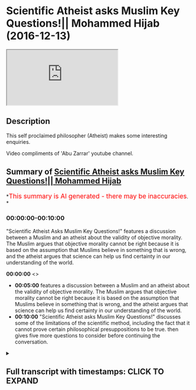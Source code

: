 # Scientific Atheist asks Muslim Key Questions!|| Mohammed Hijab (2016-12-13)

<iframe loading='lazy' allow='autoplay' src='https://www.youtube.com/embed/cZw4ur_zzRU'></iframe>

## Description

This self proclaimed philosopher (Atheist) makes some interesting enquiries.

Video compliments of 'Abu Zarrar' youtube channel.

## Summary of [Scientific Atheist asks Muslim Key Questions!|| Mohammed Hijab](https://www.youtube.com/watch?v=cZw4ur_zzRU)

*<span style="color:red; font-size:125%">This summary is AI generated - there may be inaccuracies</span>. *

### <a onclick="modifyYTiframeseektime('0')">00:00:00-00:10:00</a>

 "Scientific Atheist Asks Muslim Key Questions!" features a discussion between a Muslim and an atheist about the validity of objective morality. The Muslim argues that objective morality cannot be right because it is based on the assumption that Muslims believe in something that is wrong, and the atheist argues that science can help us find certainty in our understanding of the world.

**<a onclick="modifyYTiframeseektime('0')">00:00:00</a>** <>

* **<a onclick="modifyYTiframeseektime('300')">00:05:00</a>** features a discussion between a Muslim and an atheist about the validity of objective morality. The Muslim argues that objective morality cannot be right because it is based on the assumption that Muslims believe in something that is wrong, and the atheist argues that science can help us find certainty in our understanding of the world.
* **<a onclick="modifyYTiframeseektime('600')">00:10:00</a>**  "Scientific Atheist asks Muslim Key Questions!" discusses some of the limitations of the scientific method, including the fact that it cannot prove certain philosophical presuppositions to be true. then gives five more questions to consider before continuing the conversation.

<details><summary><h2>Full transcript with timestamps: CLICK TO EXPAND</h2></summary>

<a onclick="modifyYTiframeseektime('0')">0:00:00</a> you're incorrectly defined morality  
<a onclick="modifyYTiframeseektime('4')">0:00:04</a> where we start in in the line of  
<a onclick="modifyYTiframeseektime('5')">0:00:05</a> discussion we both uh failed to define  
<a onclick="modifyYTiframeseektime('8')">0:00:08</a> it  
<a onclick="modifyYTiframeseektime('11')">0:00:11</a> yes so how would you define morality  
<a onclick="modifyYTiframeseektime('12')">0:00:12</a> yeah well like i said i use the sam  
<a onclick="modifyYTiframeseektime('14')">0:00:14</a> harris model whereas the worst suffering  
<a onclick="modifyYTiframeseektime('16')">0:00:16</a> for all humans is at one end anything  
<a onclick="modifyYTiframeseektime('19')">0:00:19</a> that helps us move away from suffering  
<a onclick="modifyYTiframeseektime('22')">0:00:22</a> how could that be object how could you  
<a onclick="modifyYTiframeseektime('23')">0:00:23</a> create an objective morality from that  
<a onclick="modifyYTiframeseektime('24')">0:00:24</a> because he does as i said before  
<a onclick="modifyYTiframeseektime('26')">0:00:26</a> the reason why he believes in this model  
<a onclick="modifyYTiframeseektime('28')">0:00:28</a> of consequentialism is because  
<a onclick="modifyYTiframeseektime('31')">0:00:31</a> he operates on a utility presumption  
<a onclick="modifyYTiframeseektime('33')">0:00:33</a> okay so what is most useful for human  
<a onclick="modifyYTiframeseektime('35')">0:00:35</a> beings is that which is most best for  
<a onclick="modifyYTiframeseektime('37')">0:00:37</a> human beings  
<a onclick="modifyYTiframeseektime('38')">0:00:38</a> this moral presupposition cannot be  
<a onclick="modifyYTiframeseektime('41')">0:00:41</a> substantiated or proven objectively  
<a onclick="modifyYTiframeseektime('44')">0:00:44</a> therefore it would be arguing in a  
<a onclick="modifyYTiframeseektime('45')">0:00:45</a> circle to say okay well we're going to  
<a onclick="modifyYTiframeseektime('47')">0:00:47</a> employ a italian almost utilitarian  
<a onclick="modifyYTiframeseektime('49')">0:00:49</a> principle model yeah you know although  
<a onclick="modifyYTiframeseektime('52')">0:00:52</a> although it's a little bit different  
<a onclick="modifyYTiframeseektime('53')">0:00:53</a> yeah well i think i think two things so  
<a onclick="modifyYTiframeseektime('57')">0:00:57</a> i accidentally said yes to something i  
<a onclick="modifyYTiframeseektime('58')">0:00:58</a> shouldn't which was that  
<a onclick="modifyYTiframeseektime('60')">0:01:00</a> Music  
<a onclick="modifyYTiframeseektime('61')">0:01:01</a> you said it can't be objectively found  
<a onclick="modifyYTiframeseektime('63')">0:01:03</a> that morality  
<a onclick="modifyYTiframeseektime('64')">0:01:04</a> any form of morality could be  
<a onclick="modifyYTiframeseektime('66')">0:01:06</a> objectified  
<a onclick="modifyYTiframeseektime('68')">0:01:08</a> but  
<a onclick="modifyYTiframeseektime('69')">0:01:09</a> it could be if we have better technology  
<a onclick="modifyYTiframeseektime('71')">0:01:11</a> which is his argument if we were to  
<a onclick="modifyYTiframeseektime('73')">0:01:13</a> measure  
<a onclick="modifyYTiframeseektime('74')">0:01:14</a> we could measure something  
<a onclick="modifyYTiframeseektime('76')">0:01:16</a> then uh if we wrote laws and said follow  
<a onclick="modifyYTiframeseektime('79')">0:01:19</a> this principle these ways of being and  
<a onclick="modifyYTiframeseektime('81')">0:01:21</a> you will have less  
<a onclick="modifyYTiframeseektime('83')">0:01:23</a> yeah that would be our morale okay so  
<a onclick="modifyYTiframeseektime('85')">0:01:25</a> the presumption here or the  
<a onclick="modifyYTiframeseektime('86')">0:01:26</a> presupposition  
<a onclick="modifyYTiframeseektime('88')">0:01:28</a> is that suffering is bad yeah  
<a onclick="modifyYTiframeseektime('90')">0:01:30</a> and that's by the way the the problem of  
<a onclick="modifyYTiframeseektime('92')">0:01:32</a> evil the problem of evil which is the  
<a onclick="modifyYTiframeseektime('94')">0:01:34</a> one of the main objective objections of  
<a onclick="modifyYTiframeseektime('96')">0:01:36</a> atheists  
<a onclick="modifyYTiframeseektime('97')">0:01:37</a> is based on this presupposition  
<a onclick="modifyYTiframeseektime('100')">0:01:40</a> the question would be  
<a onclick="modifyYTiframeseektime('102')">0:01:42</a> why how can you prove that suffering is  
<a onclick="modifyYTiframeseektime('104')">0:01:44</a> bad point one from an atheistic  
<a onclick="modifyYTiframeseektime('106')">0:01:46</a> perspective objectively  
<a onclick="modifyYTiframeseektime('108')">0:01:48</a> and two how can you prove that such a  
<a onclick="modifyYTiframeseektime('109')">0:01:49</a> thing going back to the problem of evil  
<a onclick="modifyYTiframeseektime('112')">0:01:52</a> as evil exists as one objective reality  
<a onclick="modifyYTiframeseektime('115')">0:01:55</a> yeah well um  
<a onclick="modifyYTiframeseektime('117')">0:01:57</a> i go to richard dawkins it's sort of  
<a onclick="modifyYTiframeseektime('118')">0:01:58</a> like a ticket  
<a onclick="modifyYTiframeseektime('120')">0:02:00</a> sometimes  
<a onclick="modifyYTiframeseektime('121')">0:02:01</a> you can ask the wrong questions if you  
<a onclick="modifyYTiframeseektime('123')">0:02:03</a> like ask  
<a onclick="modifyYTiframeseektime('124')">0:02:04</a> what does a rainbow smell like  
<a onclick="modifyYTiframeseektime('126')">0:02:06</a> i  
<a onclick="modifyYTiframeseektime('128')">0:02:08</a> you can ask the wrong question  
<a onclick="modifyYTiframeseektime('129')">0:02:09</a> yeah but just don't  
<a onclick="modifyYTiframeseektime('131')">0:02:11</a> um  
<a onclick="modifyYTiframeseektime('135')">0:02:15</a> you're saying about objectifying how can  
<a onclick="modifyYTiframeseektime('137')">0:02:17</a> you prove that suffering is objectively  
<a onclick="modifyYTiframeseektime('150')">0:02:30</a> you crave certainty and you don't want  
<a onclick="modifyYTiframeseektime('152')">0:02:32</a> to be  
<a onclick="modifyYTiframeseektime('153')">0:02:33</a> floating about  
<a onclick="modifyYTiframeseektime('154')">0:02:34</a> but floor the word floor once again  
<a onclick="modifyYTiframeseektime('157')">0:02:37</a> is something which relies on some kind  
<a onclick="modifyYTiframeseektime('159')">0:02:39</a> of reality  
<a onclick="modifyYTiframeseektime('160')">0:02:40</a> Music  
<a onclick="modifyYTiframeseektime('178')">0:02:58</a> Music  
<a onclick="modifyYTiframeseektime('182')">0:03:02</a> like you wouldn't ask that question if  
<a onclick="modifyYTiframeseektime('184')">0:03:04</a> you're a different person  
<a onclick="modifyYTiframeseektime('186')">0:03:06</a> i don't understand  
<a onclick="modifyYTiframeseektime('188')">0:03:08</a> you wouldn't ask that question if you're  
<a onclick="modifyYTiframeseektime('189')">0:03:09</a> a different person  
<a onclick="modifyYTiframeseektime('191')">0:03:11</a> you think that question has validity but  
<a onclick="modifyYTiframeseektime('194')">0:03:14</a> it doesn't mean anything  
<a onclick="modifyYTiframeseektime('196')">0:03:16</a> okay i mean one can say that about  
<a onclick="modifyYTiframeseektime('198')">0:03:18</a> almost anything or any statement that  
<a onclick="modifyYTiframeseektime('200')">0:03:20</a> anyone makes  
<a onclick="modifyYTiframeseektime('202')">0:03:22</a> um  
<a onclick="modifyYTiframeseektime('202')">0:03:22</a> yes that's that's the thing we have to  
<a onclick="modifyYTiframeseektime('204')">0:03:24</a> raise above our ground and then like  
<a onclick="modifyYTiframeseektime('207')">0:03:27</a> float and then like encapsulate our ways  
<a onclick="modifyYTiframeseektime('209')">0:03:29</a> of being  
<a onclick="modifyYTiframeseektime('211')">0:03:31</a> i accept but let's go back to your point  
<a onclick="modifyYTiframeseektime('213')">0:03:33</a> richard dawkins you mentioned him he's  
<a onclick="modifyYTiframeseektime('215')">0:03:35</a> another person who doesn't believe in  
<a onclick="modifyYTiframeseektime('216')">0:03:36</a> objective morality yet yes yeah this is  
<a onclick="modifyYTiframeseektime('218')">0:03:38</a> what i find interesting about richard  
<a onclick="modifyYTiframeseektime('220')">0:03:40</a> dawkins  
<a onclick="modifyYTiframeseektime('221')">0:03:41</a> richard dawkins  
<a onclick="modifyYTiframeseektime('223')">0:03:43</a> listen listen to me right  
<a onclick="modifyYTiframeseektime('225')">0:03:45</a> i mean if you look if you watch i go on  
<a onclick="modifyYTiframeseektime('226')">0:03:46</a> youtube sometimes i  
<a onclick="modifyYTiframeseektime('228')">0:03:48</a> i see some things like recommended  
<a onclick="modifyYTiframeseektime('230')">0:03:50</a> videos listening so richard dawkins  
<a onclick="modifyYTiframeseektime('231')">0:03:51</a> right i click it and he's like having an  
<a onclick="modifyYTiframeseektime('234')">0:03:54</a> argument of a muslim yeah  
<a onclick="modifyYTiframeseektime('236')">0:03:56</a> and then to really catch the muslim out  
<a onclick="modifyYTiframeseektime('238')">0:03:58</a> and to attack the muslim finish off the  
<a onclick="modifyYTiframeseektime('239')">0:03:59</a> muslim he said something like  
<a onclick="modifyYTiframeseektime('241')">0:04:01</a> oh so what's the islamic punishment of  
<a onclick="modifyYTiframeseektime('243')">0:04:03</a> apostasy and you know the muslim is  
<a onclick="modifyYTiframeseektime('245')">0:04:05</a> shaken up a little bit he doesn't know  
<a onclick="modifyYTiframeseektime('246')">0:04:06</a> how to answer him or whatever yeah  
<a onclick="modifyYTiframeseektime('249')">0:04:09</a> okay hold on i mean  
<a onclick="modifyYTiframeseektime('252')">0:04:12</a> richard dawkins if you read his god  
<a onclick="modifyYTiframeseektime('254')">0:04:14</a> delusion  
<a onclick="modifyYTiframeseektime('255')">0:04:15</a> he admits to  
<a onclick="modifyYTiframeseektime('257')">0:04:17</a> that the fact that there is no objective  
<a onclick="modifyYTiframeseektime('258')">0:04:18</a> morality  
<a onclick="modifyYTiframeseektime('260')">0:04:20</a> if  
<a onclick="modifyYTiframeseektime('261')">0:04:21</a> and by the way he's caricaturing the  
<a onclick="modifyYTiframeseektime('262')">0:04:22</a> islamic model of apostasy and  
<a onclick="modifyYTiframeseektime('265')">0:04:25</a> the whole thing there and how it all  
<a onclick="modifyYTiframeseektime('267')">0:04:27</a> works but let's assume that his model is  
<a onclick="modifyYTiframeseektime('269')">0:04:29</a> exactly what  
<a onclick="modifyYTiframeseektime('271')">0:04:31</a> exactly what he believes is if someone  
<a onclick="modifyYTiframeseektime('273')">0:04:33</a> becomes muslim then this believer he's  
<a onclick="modifyYTiframeseektime('274')">0:04:34</a> trying to pull out or pluck out the  
<a onclick="modifyYTiframeseektime('276')">0:04:36</a> non-muslim  
<a onclick="modifyYTiframeseektime('278')">0:04:38</a> that you know you have to kill him  
<a onclick="modifyYTiframeseektime('280')">0:04:40</a> in any case in any situation that's what  
<a onclick="modifyYTiframeseektime('282')">0:04:42</a> the kind of caricature that he wants to  
<a onclick="modifyYTiframeseektime('284')">0:04:44</a> present for for muslims which isn't by  
<a onclick="modifyYTiframeseektime('286')">0:04:46</a> the way obviously he's completely  
<a onclick="modifyYTiframeseektime('287')">0:04:47</a> caricatured it's not true  
<a onclick="modifyYTiframeseektime('290')">0:04:50</a> but then that's his that's one of his  
<a onclick="modifyYTiframeseektime('291')">0:04:51</a> main arguments against muslims when you  
<a onclick="modifyYTiframeseektime('293')">0:04:53</a> when you click on the videos right  
<a onclick="modifyYTiframeseektime('294')">0:04:54</a> you'll see it online  
<a onclick="modifyYTiframeseektime('295')">0:04:55</a> the issue is he can't even prove that  
<a onclick="modifyYTiframeseektime('298')">0:04:58</a> had that been the case that that would  
<a onclick="modifyYTiframeseektime('300')">0:05:00</a> be a bad thing  
<a onclick="modifyYTiframeseektime('301')">0:05:01</a> objectively  
<a onclick="modifyYTiframeseektime('302')">0:05:02</a> so it's kind of it's a ridiculous  
<a onclick="modifyYTiframeseektime('304')">0:05:04</a> argument that's why actually richard  
<a onclick="modifyYTiframeseektime('305')">0:05:05</a> dawkins it's interesting you mention his  
<a onclick="modifyYTiframeseektime('307')">0:05:07</a> name  
<a onclick="modifyYTiframeseektime('308')">0:05:08</a> as a biologist okay his credit is where  
<a onclick="modifyYTiframeseektime('310')">0:05:10</a> credit is where credit is due yeah he  
<a onclick="modifyYTiframeseektime('312')">0:05:12</a> might be a really good biologist but as  
<a onclick="modifyYTiframeseektime('314')">0:05:14</a> a philosopher i find that  
<a onclick="modifyYTiframeseektime('316')">0:05:16</a> he's probably one of the weakest  
<a onclick="modifyYTiframeseektime('318')">0:05:18</a> i mean he's got a really weak philosophy  
<a onclick="modifyYTiframeseektime('320')">0:05:20</a> incredibly weak i mean look how easily  
<a onclick="modifyYTiframeseektime('322')">0:05:22</a> we could just identify his weakness  
<a onclick="modifyYTiframeseektime('324')">0:05:24</a> i think sorry don't you think there's a  
<a onclick="modifyYTiframeseektime('326')">0:05:26</a> point to it basically what he's trying  
<a onclick="modifyYTiframeseektime('327')">0:05:27</a> to say the objective morality which is  
<a onclick="modifyYTiframeseektime('330')">0:05:30</a> being uh mentioned in quran  
<a onclick="modifyYTiframeseektime('332')">0:05:32</a> it can't be right because it's actually  
<a onclick="modifyYTiframeseektime('335')">0:05:35</a> saying that for apostasy you are killing  
<a onclick="modifyYTiframeseektime('337')">0:05:37</a> somebody but how can you prove this okay  
<a onclick="modifyYTiframeseektime('339')">0:05:39</a> day and age yes that objective morality  
<a onclick="modifyYTiframeseektime('341')">0:05:41</a> doesn't really well this is the  
<a onclick="modifyYTiframeseektime('342')">0:05:42</a> animation yeah okay  
<a onclick="modifyYTiframeseektime('344')">0:05:44</a> so i think i think that maybe his point  
<a onclick="modifyYTiframeseektime('346')">0:05:46</a> yeah that is his point you're absolutely  
<a onclick="modifyYTiframeseektime('348')">0:05:48</a> right that you're you're completely  
<a onclick="modifyYTiframeseektime('349')">0:05:49</a> right that is this point but the  
<a onclick="modifyYTiframeseektime('350')">0:05:50</a> question is  
<a onclick="modifyYTiframeseektime('351')">0:05:51</a> first place in the first place how can  
<a onclick="modifyYTiframeseektime('353')">0:05:53</a> you prove that anything is right and  
<a onclick="modifyYTiframeseektime('355')">0:05:55</a> anything is irrespective of his belief  
<a onclick="modifyYTiframeseektime('358')">0:05:58</a> the belief of the uh  
<a onclick="modifyYTiframeseektime('360')">0:06:00</a> muslims or uh no i'm just let's just  
<a onclick="modifyYTiframeseektime('362')">0:06:02</a> assume that what he believes  
<a onclick="modifyYTiframeseektime('365')">0:06:05</a> assume that exactly what he believes  
<a onclick="modifyYTiframeseektime('367')">0:06:07</a> about islamic apostasy is correct which  
<a onclick="modifyYTiframeseektime('369')">0:06:09</a> i don't believe he understands i think  
<a onclick="modifyYTiframeseektime('371')">0:06:11</a> he's got a weakness in understanding  
<a onclick="modifyYTiframeseektime('372')">0:06:12</a> apostasy and islam religion  
<a onclick="modifyYTiframeseektime('374')">0:06:14</a> and philosophy he's good at biology  
<a onclick="modifyYTiframeseektime('376')">0:06:16</a> that's where he should stay  
<a onclick="modifyYTiframeseektime('378')">0:06:18</a> but not seriously he's good about it he  
<a onclick="modifyYTiframeseektime('380')">0:06:20</a> doesn't think he's ready  
<a onclick="modifyYTiframeseektime('381')">0:06:21</a> i'm not really yeah i mean i haven't  
<a onclick="modifyYTiframeseektime('383')">0:06:23</a> looked into it  
<a onclick="modifyYTiframeseektime('385')">0:06:25</a> but just to sort of yes you can but i'll  
<a onclick="modifyYTiframeseektime('387')">0:06:27</a> just just finish this question  
<a onclick="modifyYTiframeseektime('389')">0:06:29</a> um  
<a onclick="modifyYTiframeseektime('390')">0:06:30</a> this is the point  
<a onclick="modifyYTiframeseektime('392')">0:06:32</a> the day and age the sociological time  
<a onclick="modifyYTiframeseektime('395')">0:06:35</a> frame  
<a onclick="modifyYTiframeseektime('395')">0:06:35</a> cannot be a measure for true or valid  
<a onclick="modifyYTiframeseektime('399')">0:06:39</a> object or morality you can't say that  
<a onclick="modifyYTiframeseektime('400')">0:06:40</a> just because today we think this that's  
<a onclick="modifyYTiframeseektime('402')">0:06:42</a> what that's correct  
<a onclick="modifyYTiframeseektime('404')">0:06:44</a> in 1933 when hitler was elected as  
<a onclick="modifyYTiframeseektime('407')">0:06:47</a> you know not hitler was elected but when  
<a onclick="modifyYTiframeseektime('408')">0:06:48</a> he was when the nazi party was  
<a onclick="modifyYTiframeseektime('411')">0:06:51</a> was  
<a onclick="modifyYTiframeseektime('412')">0:06:52</a> elected if you will it was on my  
<a onclick="modifyYTiframeseektime('414')">0:06:54</a> majority nazi party election in 1933  
<a onclick="modifyYTiframeseektime('417')">0:06:57</a> in the march elections and in germany  
<a onclick="modifyYTiframeseektime('420')">0:07:00</a> that's what the german people a lot of  
<a onclick="modifyYTiframeseektime('421')">0:07:01</a> the electorate wanted now if we go back  
<a onclick="modifyYTiframeseektime('423')">0:07:03</a> to that kind of reasoning so okay if  
<a onclick="modifyYTiframeseektime('425')">0:07:05</a> they go in and said the same thing today  
<a onclick="modifyYTiframeseektime('427')">0:07:07</a> that's what we like  
<a onclick="modifyYTiframeseektime('428')">0:07:08</a> and therefore you have a very structured  
<a onclick="modifyYTiframeseektime('430')">0:07:10</a> morality so you can't prove morality in  
<a onclick="modifyYTiframeseektime('433')">0:07:13</a> a scientific way  
<a onclick="modifyYTiframeseektime('434')">0:07:14</a> uh more in a mathematical way so he  
<a onclick="modifyYTiframeseektime('437')">0:07:17</a> can't say that okay because muslims  
<a onclick="modifyYTiframeseektime('439')">0:07:19</a> believe in whatever it is that they may  
<a onclick="modifyYTiframeseektime('440')">0:07:20</a> believe in that therefore islam is wrong  
<a onclick="modifyYTiframeseektime('442')">0:07:22</a> it's not even a it's not even an  
<a onclick="modifyYTiframeseektime('444')">0:07:24</a> argument it's an emotional argument  
<a onclick="modifyYTiframeseektime('445')">0:07:25</a> that's what it is it's an emotional  
<a onclick="modifyYTiframeseektime('447')">0:07:27</a> argument which appeals to by the way  
<a onclick="modifyYTiframeseektime('448')">0:07:28</a> western supremacist i thought and i'll  
<a onclick="modifyYTiframeseektime('451')">0:07:31</a> tell you why  
<a onclick="modifyYTiframeseektime('452')">0:07:32</a> because  
<a onclick="modifyYTiframeseektime('454')">0:07:34</a> he has already assumed  
<a onclick="modifyYTiframeseektime('456')">0:07:36</a> he's already assumed a western  
<a onclick="modifyYTiframeseektime('458')">0:07:38</a> uh self-congratulations so he's  
<a onclick="modifyYTiframeseektime('460')">0:07:40</a> congratulated himself as a westerner the  
<a onclick="modifyYTiframeseektime('463')">0:07:43</a> enlightenment period is correct yeah  
<a onclick="modifyYTiframeseektime('465')">0:07:45</a> he's self-aggrandizing and he thinks  
<a onclick="modifyYTiframeseektime('467')">0:07:47</a> that we all ought to  
<a onclick="modifyYTiframeseektime('469')">0:07:49</a> basically the rest of the world  
<a onclick="modifyYTiframeseektime('471')">0:07:51</a> ought to resume the western man's image  
<a onclick="modifyYTiframeseektime('474')">0:07:54</a> we all have been built or created in the  
<a onclick="modifyYTiframeseektime('476')">0:07:56</a> western man's image so everyone has to  
<a onclick="modifyYTiframeseektime('478')">0:07:58</a> comply by uh enlightenment morality  
<a onclick="modifyYTiframeseektime('481')">0:08:01</a> although according to his own philosophy  
<a onclick="modifyYTiframeseektime('483')">0:08:03</a> you can't even substantiate  
<a onclick="modifyYTiframeseektime('484')">0:08:04</a> enlightenment morality i think  
<a onclick="modifyYTiframeseektime('486')">0:08:06</a> i'm sorry i've been talking for a while  
<a onclick="modifyYTiframeseektime('488')">0:08:08</a> yeah  
<a onclick="modifyYTiframeseektime('490')">0:08:10</a> to go off  
<a onclick="modifyYTiframeseektime('496')">0:08:16</a> you said something about you can't  
<a onclick="modifyYTiframeseektime('497')">0:08:17</a> objectify the quran either so  
<a onclick="modifyYTiframeseektime('500')">0:08:20</a> your need for this objectification yeah  
<a onclick="modifyYTiframeseektime('502')">0:08:22</a> all that's happening in this  
<a onclick="modifyYTiframeseektime('503')">0:08:23</a> conversation is i'm advocating for  
<a onclick="modifyYTiframeseektime('505')">0:08:25</a> scientific objectification you are  
<a onclick="modifyYTiframeseektime('507')">0:08:27</a> advocating for  
<a onclick="modifyYTiframeseektime('510')">0:08:30</a> what so do do you believe in scientism  
<a onclick="modifyYTiframeseektime('512')">0:08:32</a> as a as a paradigm as a way to to know  
<a onclick="modifyYTiframeseektime('515')">0:08:35</a> the world in a complete sense  
<a onclick="modifyYTiframeseektime('517')">0:08:37</a> um  
<a onclick="modifyYTiframeseektime('521')">0:08:41</a> objectivism so how would that work do  
<a onclick="modifyYTiframeseektime('523')">0:08:43</a> you believe that science is a is a means  
<a onclick="modifyYTiframeseektime('525')">0:08:45</a> by which and through which we can find  
<a onclick="modifyYTiframeseektime('527')">0:08:47</a> certainty in every aspect of life  
<a onclick="modifyYTiframeseektime('530')">0:08:50</a> um that's what you were alluding to  
<a onclick="modifyYTiframeseektime('532')">0:08:52</a> yeah this question has got like a couple  
<a onclick="modifyYTiframeseektime('534')">0:08:54</a> of uh hooks baits a couple of baits um  
<a onclick="modifyYTiframeseektime('538')">0:08:58</a> i would say uh  
<a onclick="modifyYTiframeseektime('539')">0:08:59</a> we all got first first person  
<a onclick="modifyYTiframeseektime('541')">0:09:01</a> perspective yeah and that's quite solid  
<a onclick="modifyYTiframeseektime('543')">0:09:03</a> we can't get away from that but yeah  
<a onclick="modifyYTiframeseektime('545')">0:09:05</a> then science and rationality  
<a onclick="modifyYTiframeseektime('547')">0:09:07</a> is that yeah in my opinion by far the  
<a onclick="modifyYTiframeseektime('549')">0:09:09</a> greatest thing  
<a onclick="modifyYTiframeseektime('550')">0:09:10</a> so do you think that we can find out the  
<a onclick="modifyYTiframeseektime('551')">0:09:11</a> truth of morality  
<a onclick="modifyYTiframeseektime('553')">0:09:13</a> you know of the world around us using  
<a onclick="modifyYTiframeseektime('555')">0:09:15</a> these methods science uh if we define  
<a onclick="modifyYTiframeseektime('557')">0:09:17</a> what morality is which sam harris did  
<a onclick="modifyYTiframeseektime('559')">0:09:19</a> which i agree which is to move away from  
<a onclick="modifyYTiframeseektime('561')">0:09:21</a> suffering yes we can use science to um  
<a onclick="modifyYTiframeseektime('564')">0:09:24</a> not not objectify because what you're  
<a onclick="modifyYTiframeseektime('565')">0:09:25</a> trying to do which i  
<a onclick="modifyYTiframeseektime('567')">0:09:27</a> believe is wrong is you're trying to  
<a onclick="modifyYTiframeseektime('568')">0:09:28</a> root um  
<a onclick="modifyYTiframeseektime('570')">0:09:30</a> our thoughts into like reality so as if  
<a onclick="modifyYTiframeseektime('574')">0:09:34</a> but that's just wrong so all we can do  
<a onclick="modifyYTiframeseektime('576')">0:09:36</a> is make a bubble by which we all confirm  
<a onclick="modifyYTiframeseektime('579')">0:09:39</a> it to be true  
<a onclick="modifyYTiframeseektime('580')">0:09:40</a> is science a way we can find out the  
<a onclick="modifyYTiframeseektime('581')">0:09:41</a> truth about the world  
<a onclick="modifyYTiframeseektime('583')">0:09:43</a> in a certain way  
<a onclick="modifyYTiframeseektime('586')">0:09:46</a> okay if that's what you believe in  
<a onclick="modifyYTiframeseektime('588')">0:09:48</a> then i'm going to tell you some things  
<a onclick="modifyYTiframeseektime('589')">0:09:49</a> and i want you to explain them to me all  
<a onclick="modifyYTiframeseektime('590')">0:09:50</a> right okay well okay  
<a onclick="modifyYTiframeseektime('593')">0:09:53</a> number one  
<a onclick="modifyYTiframeseektime('595')">0:09:55</a> science  
<a onclick="modifyYTiframeseektime('596')">0:09:56</a> using the scientific method  
<a onclick="modifyYTiframeseektime('598')">0:09:58</a> you cannot prove anything mathematical  
<a onclick="modifyYTiframeseektime('601')">0:10:01</a> because science and maths are two  
<a onclick="modifyYTiframeseektime('602')">0:10:02</a> different paradigms number two  
<a onclick="modifyYTiframeseektime('605')">0:10:05</a> using the scientific method  
<a onclick="modifyYTiframeseektime('607')">0:10:07</a> you cannot prove that science itself  
<a onclick="modifyYTiframeseektime('612')">0:10:12</a> is certain  
<a onclick="modifyYTiframeseektime('613')">0:10:13</a> because you cannot because the science  
<a onclick="modifyYTiframeseektime('614')">0:10:14</a> itself is underpinned with philosophical  
<a onclick="modifyYTiframeseektime('616')">0:10:16</a> underpinnings yes  
<a onclick="modifyYTiframeseektime('618')">0:10:18</a> you cannot  
<a onclick="modifyYTiframeseektime('619')">0:10:19</a> you cannot examine those philosophical  
<a onclick="modifyYTiframeseektime('621')">0:10:21</a> underpinnings using the scientific  
<a onclick="modifyYTiframeseektime('623')">0:10:23</a> method no number three  
<a onclick="modifyYTiframeseektime('626')">0:10:26</a> what can i just one more i think you're  
<a onclick="modifyYTiframeseektime('628')">0:10:28</a> on four but go on number three  
<a onclick="modifyYTiframeseektime('630')">0:10:30</a> science cannot objectify or reason  
<a onclick="modifyYTiframeseektime('633')">0:10:33</a> morality  
<a onclick="modifyYTiframeseektime('635')">0:10:35</a> you cannot use the scientific method to  
<a onclick="modifyYTiframeseektime('637')">0:10:37</a> to churn out what is a true morality or  
<a onclick="modifyYTiframeseektime('639')">0:10:39</a> what is a false morality okay  
<a onclick="modifyYTiframeseektime('641')">0:10:41</a> that's three i can give you one more  
<a onclick="modifyYTiframeseektime('643')">0:10:43</a> which is really a trump card  
<a onclick="modifyYTiframeseektime('645')">0:10:45</a> number four  
<a onclick="modifyYTiframeseektime('647')">0:10:47</a> there is a presupposition of science  
<a onclick="modifyYTiframeseektime('649')">0:10:49</a> that rationality  
<a onclick="modifyYTiframeseektime('651')">0:10:51</a> and empiricism  
<a onclick="modifyYTiframeseektime('652')">0:10:52</a> are true  
<a onclick="modifyYTiframeseektime('654')">0:10:54</a> science cannot prove those  
<a onclick="modifyYTiframeseektime('655')">0:10:55</a> presuppositions to be true yeah okay  
<a onclick="modifyYTiframeseektime('658')">0:10:58</a> okay so um so how can you solve those  
<a onclick="modifyYTiframeseektime('660')">0:11:00</a> issues before we can continue yeah yeah  
<a onclick="modifyYTiframeseektime('662')">0:11:02</a> because we can't say that it can give us  
<a onclick="modifyYTiframeseektime('663')">0:11:03</a> certainty yeah without proving it in the  
<a onclick="modifyYTiframeseektime('665')">0:11:05</a> first no i i like them for i like them  
<a onclick="modifyYTiframeseektime('667')">0:11:07</a> they're good very good questions um  
<a onclick="modifyYTiframeseektime('670')">0:11:10</a> i just got a compute yeah yeah no no  
<a onclick="modifyYTiframeseektime('672')">0:11:12</a> just give me a minute  
<a onclick="modifyYTiframeseektime('674')">0:11:14</a> quite a good place  
<a onclick="modifyYTiframeseektime('683')">0:11:23</a> um  
<a onclick="modifyYTiframeseektime('683')">0:11:23</a> number two is the most interesting which  
<a onclick="modifyYTiframeseektime('685')">0:11:25</a> is  
<a onclick="modifyYTiframeseektime('686')">0:11:26</a> all rationality of philosophical  
<a onclick="modifyYTiframeseektime('688')">0:11:28</a> underpinnings which almost like  
<a onclick="modifyYTiframeseektime('691')">0:11:31</a> invalidate it yeah but um  
<a onclick="modifyYTiframeseektime('696')">0:11:36</a> Music  
<a onclick="modifyYTiframeseektime('697')">0:11:37</a> so you've asked like very big questions  
<a onclick="modifyYTiframeseektime('699')">0:11:39</a> and we've got a crowd i'm on the spot  
<a onclick="modifyYTiframeseektime('701')">0:11:41</a> i've got to try and give you back these  
<a onclick="modifyYTiframeseektime('702')">0:11:42</a> answers cameras biggest corners  
<a onclick="modifyYTiframeseektime('706')">0:11:46</a> that's nice  
<a onclick="modifyYTiframeseektime('708')">0:11:48</a> no but you're a nice gentleman i'm not  
<a onclick="modifyYTiframeseektime('710')">0:11:50</a> trying to put you on the spot genuinely  
<a onclick="modifyYTiframeseektime('712')">0:11:52</a> no no i mean i think you're i think  
<a onclick="modifyYTiframeseektime('713')">0:11:53</a> you're a sincere person i think you the  
<a onclick="modifyYTiframeseektime('715')">0:11:55</a> way you've spoken to me is open-minded  
<a onclick="modifyYTiframeseektime('717')">0:11:57</a> so what i'm saying is you the scientism  
<a onclick="modifyYTiframeseektime('719')">0:11:59</a> or the idea that you can objectify  
<a onclick="modifyYTiframeseektime('721')">0:12:01</a> things with science has serious  
<a onclick="modifyYTiframeseektime('722')">0:12:02</a> limitations let me go forward and just  
<a onclick="modifyYTiframeseektime('724')">0:12:04</a> say one more thing yeah  
<a onclick="modifyYTiframeseektime('726')">0:12:06</a> well  
<a onclick="modifyYTiframeseektime('727')">0:12:07</a> well i've already got four that okay but  
<a onclick="modifyYTiframeseektime('730')">0:12:10</a> i'll give you some time to think about  
<a onclick="modifyYTiframeseektime('731')">0:12:11</a> that yeah  
<a onclick="modifyYTiframeseektime('732')">0:12:12</a> so to progress the conversation they're  
<a onclick="modifyYTiframeseektime('734')">0:12:14</a> gonna give five good fifth one  
<a onclick="modifyYTiframeseektime('736')">0:12:16</a> Music  
<a onclick="modifyYTiframeseektime('738')">0:12:18</a> but now you get me to think about things  
</details>
